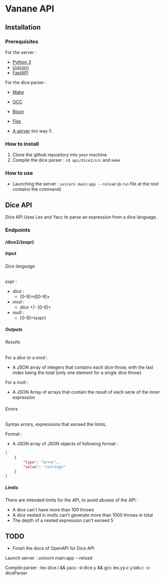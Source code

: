# Vanane API

## Installation

### Prerequisites

For the server :

-   [Python 3](https://www.python.org/download/releases/3.0/)
-   [Uvicorn](https://www.uvicorn.org/)
-   [FastAPI](https://fastapi.tiangolo.com/)

For the dice parser :

-   [Make](https://www.gnu.org/software/make/)
-   [GCC](https://www.gnu.org/software/gcc/)
-   [Bison](https://www.gnu.org/software/bison/)
-   [Flex](https://github.com/westes/flex)

-   [A server](https://www.google.com/search?q=vps) (no way !)

### How to install

1. Clone the github repository into your machine
2. Compile the dice parser : `cd api/dice2/src` and `make`

### How to use

-   Launching the server : `uvicorn main:app --reload` (a `run` file at the root contains the command)

## Dice API

Dice API Uses Lex and Yacc to parse an expression from a dice language.

### Endpoints

#### /dice2/{expr}

##### Input

###### Dice language

_expr_ :

-   _dice_ :
    -   [0-9]+d[0-9]+
-   _mod_ :
    -   _dice_ +|- [0-9]+
-   _mult_ :
    -   [0-9]+(_expr_)

##### Outputs

###### Results

For a _dice_ or a _mod_ :

-   A JSON array of integers that contains each dice throw, with the last index being the total (only one element for a single dice throw)

For a _mult_ :

-   A JSON Array of arrays that contain the result of each serie of the inner expression

###### Errors

Syntax errors, expressions that exceed the limits.

Format :

-   A JSON array of JSON objects of following format :

```json
[
    {
        "type": "error",
        "value": "<string>"
    }
]
```

##### Limits

There are intended limits for the API, to avoid abuses of the API :

-   A dice can't have more than 100 throws
-   A dice nested in mults can't generate more than 1000 throws in total
-   The depth of a nested expression can't exceed 5

## TODO

-   Finish the docs of OpenAPI for Dice API

Launch server :
uvicorn main:app --reload

Compile parser :
lex dice.l && yacc -d dice.y && gcc lex.yy.c y.tab.c -o diceParser
